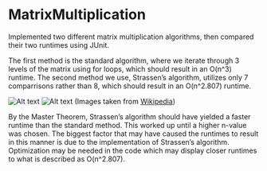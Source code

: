 # MatrixMultiplication

Implemented two different matrix multiplication algorithms, then compared their two runtimes using JUnit.

The first method is the standard algorithm, where we iterate through 3 levels of the matrix using for loops, which should result in an O(n^3) runtime. The second method we use, Strassen’s algorithm, utilizes only 7 comparrisons rather than 8, which should result in an O(n^2.807) runtime. 

![Alt text](http://i.imgur.com/zdl20mq.jpg "Standard Algorithm")
![Alt text](http://i.imgur.com/1xyW6Jq.jpg "Strassen's Algorithm")
(Images taken from [Wikipedia](https://en.wikipedia.org/wiki/Strassen_algorithm))

By the Master Theorem, Strassen’s algorithm should have yielded a faster runtime than the standard method. This worked up until a higher n-value was chosen. The biggest factor that may have caused the runtimes to result in this manner is due to the implementation of Strassen’s algorithm. Optimization may be needed in the code which may display closer runtimes to what is described as O(n^2.807).
